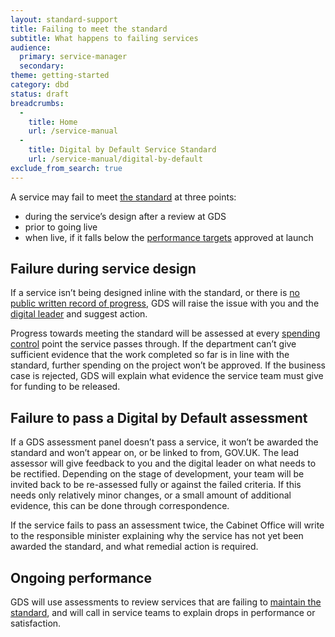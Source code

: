 ```yaml
---
layout: standard-support
title: Failing to meet the standard
subtitle: What happens to failing services
audience:
  primary: service-manager
  secondary:
theme: getting-started
category: dbd
status: draft
breadcrumbs:
  -
    title: Home
    url: /service-manual
  -
    title: Digital by Default Service Standard
    url: /service-manual/digital-by-default
exclude_from_search: true
---
```


A service may fail to meet [the standard](/service-manual/digital-by-default/index.html) at three points:

* during the service’s design after a review at GDS
* prior to going live
* when live, if it falls below the [performance targets](/service-manual/measurement) approved at launch

## Failure during service design

If a service isn’t being designed inline with the standard, or there is [no public written record of progress](/service-manual/communications/index.html), GDS will raise the issue with you and the [digital leader](/service-manual/the-team/digital-leader.html) and suggest action.

Progress towards meeting the standard will be assessed at every [spending control](/service-manual/technology/spending-controls.html) point the service passes through. If the department can’t give sufficient evidence that the work completed so far is in line with the standard, further spending on the project won’t be approved. If the business case is rejected, GDS will explain what evidence the service team must give for funding to be released.

## Failure to pass a Digital by Default assessment

If a GDS assessment panel doesn’t pass a service, it won’t be awarded the standard and won’t appear on, or be linked to from, GOV.UK. The lead assessor will give feedback to you and the digital leader on what needs to be rectified. Depending on the stage of development, your team will be invited back to be re-assessed fully or against the failed criteria. If this needs only relatively minor changes, or a small amount of additional evidence, this can be done through correspondence.

If the service fails to pass an assessment twice, the Cabinet Office will write to the responsible minister explaining why the service has not yet been awarded the standard, and what remedial action is required.

## Ongoing performance

GDS will use assessments to review services that are failing to [maintain the standard](/service-manual/digital-by-default/maintaining-the-standard.html), and will call in service teams to explain drops in performance or satisfaction.
